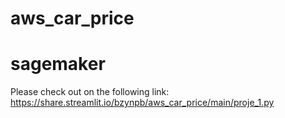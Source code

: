 # aws_car_price 
# sagemaker

Please check out on the following link: 
https://share.streamlit.io/bzynpb/aws_car_price/main/proje_1.py

